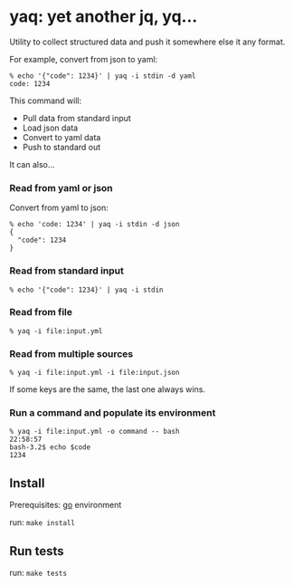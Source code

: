 # yaq: yet another jq, yq...

Utility to collect structured data and push it somewhere else it any format.

For example, convert from json to yaml:

```shell
% echo '{"code": 1234}' | yaq -i stdin -d yaml
code: 1234
```

This command will:
- Pull data from standard input
- Load json data
- Convert to yaml data
- Push to standard out

It can also...

### Read from yaml or json
Convert from yaml to json:

```shell
% echo 'code: 1234' | yaq -i stdin -d json
{
  "code": 1234
}
```

### Read from standard input
```shell
% echo '{"code": 1234}' | yaq -i stdin
```

### Read from file
```shell
% yaq -i file:input.yml
```

### Read from multiple sources
```shell
% yaq -i file:input.yml -i file:input.json
```
If some keys are the same, the last one always wins.

### Run a command and populate its environment
```shell
% yaq -i file:input.yml -o command -- bash                                                                                                                                             22:58:57
bash-3.2$ echo $code
1234
```

## Install

Prerequisites: [go](https://go.dev) environment

run: `make install`

## Run tests

run: `make tests`
